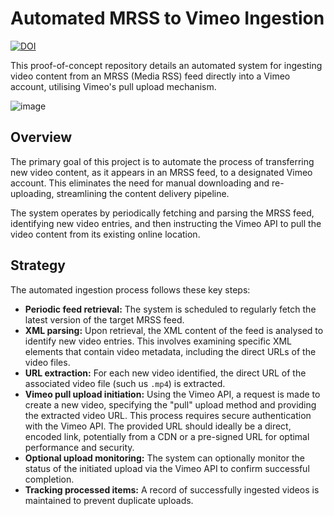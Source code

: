 # Automated MRSS to Vimeo Ingestion

[![DOI](https://zenodo.org/badge/DOI/10.5281/zenodo.15276505.svg)](https://doi.org/10.5281/zenodo.15276505)

This proof-of-concept repository details an automated system for ingesting video content from an MRSS (Media RSS) feed directly into a Vimeo account, utilising Vimeo's pull upload mechanism.

![image](https://github.com/user-attachments/assets/620fa64b-93c0-4eb7-b1fc-05e0a91c88b6)


## Overview

The primary goal of this project is to automate the process of transferring new video content, as it appears in an MRSS feed, to a designated Vimeo account. This eliminates the need for manual downloading and re-uploading, streamlining the content delivery pipeline.

The system operates by periodically fetching and parsing the MRSS feed, identifying new video entries, and then instructing the Vimeo API to pull the video content from its existing online location.

## Strategy

The automated ingestion process follows these key steps:

*  **Periodic feed retrieval:** The system is scheduled to regularly fetch the latest version of the target MRSS feed.
*  **XML parsing:** Upon retrieval, the XML content of the feed is analysed to identify new video entries. This involves examining specific XML elements that contain video metadata, including the direct URLs of the video files.
*  **URL extraction:** For each new video identified, the direct URL of the associated video file (such us `.mp4`) is extracted.
*  **Vimeo pull upload initiation:** Using the Vimeo API, a request is made to create a new video, specifying the "pull" upload method and providing the extracted video URL. This process requires secure authentication with the Vimeo API. The provided URL should ideally be a direct, encoded link, potentially from a CDN or a pre-signed URL for optimal performance and security.
*  **Optional upload monitoring:** The system can optionally monitor the status of the initiated upload via the Vimeo API to confirm successful completion.
*  **Tracking processed items:** A record of successfully ingested videos is maintained to prevent duplicate uploads.


